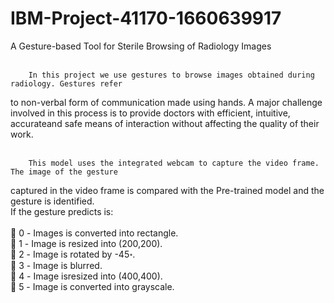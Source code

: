 # IBM-Project-41170-1660639917
A Gesture-based Tool for Sterile Browsing of Radiology Images<br><br>

        In this project we use gestures to browse images obtained during radiology. Gestures refer
to non-verbal form of communication made using hands. A major challenge involved in this 
process is to provide doctors with efficient, intuitive, accurateand safe means of interaction
without affecting the quality of their work.<br><br>

        This model uses the integrated webcam to capture the video frame. The image of the gesture 
captured in the video frame is compared with the Pre-trained model and the gesture is identified. <br>
         If the gesture predicts is:<br><br>
         0 - Images is converted into rectangle.<br>
         1 - Image is resized into (200,200).<br>
         2 - Image is rotated by -45॰.<br>
         3 - Image is blurred.<br>
         4 - Image isresized into (400,400).<br>
         5 - Image is converted into grayscale.<br>

